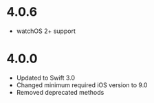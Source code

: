 
# 4.0.6
- watchOS 2+ support

# 4.0.0

- Updated to Swift 3.0
- Changed minimum required iOS version to 9.0
- Removed deprecated methods

